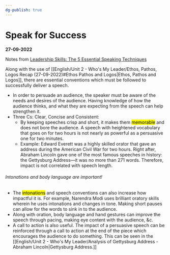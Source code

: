 ```yaml
---
dg-publish: true
---
```

# Speak for Success
**27-09-2022**

Notes from [Leadership Skills: The 5 Essential Speaking Techniques](https://www.genardmethod.com/blog/leadership-skills-the-5-essential-speaking-techniques)

Along with the use of [[English/Unit 2 - Who's My Leader/Ethos, Pathos, Logos Recap (27-09-2022)#Ethos Pathos and Logos\|Ethos, Pathos and Logos]], there are essential conventions which must be followed to successfully deliver a speech.
- In order to persuade an audience, the speaker must be aware of the needs and desires of the audience. Having knowledge of how the audience thinks, and what they are expecting from the speech can help strengthen it.
- Three Cs: Clear, Concise and Consistent:
	- By keeping speeches crisp and short, it makes them <mark class="Pink">memorable</mark> and does not bore the audience. A speech with heightened vocabulary that goes on for two hours is not nearly as powerful as a persuasive one for two minutes. 
	- Example: Edward Everett was a highly skilled orator that gave an address during the American Civil War for two hours. Right after, Abraham Lincoln gave one of the most famous speeches in history: the Gettysburg Address—it was no more than 271 words. Therefore, impact is not correlated with speech length.
	
###### Intonations and body language are important!

- The <mark class="Aqua">intonations</mark> and speech conventions can also increase how impactful it is. For example, Narendra Modi uses brilliant oratory skills wherein he uses intonations and changes in tone. Making short pauses can allow for the words to sink in to the audience.
- Along with oration, body language and hand gestures can improve the speech through pacing, making eye content with the audience, &c.
- A call to action is also useful. The impact of a persuasive speech can be reinforced through a call to action at the end of the piece which encourages the audience to do something. This can be seen in the [[English/Unit 2 - Who's My Leader/Analysis of Gettysburg Address - Abraham Lincoln\|Gettysburg Address.]]